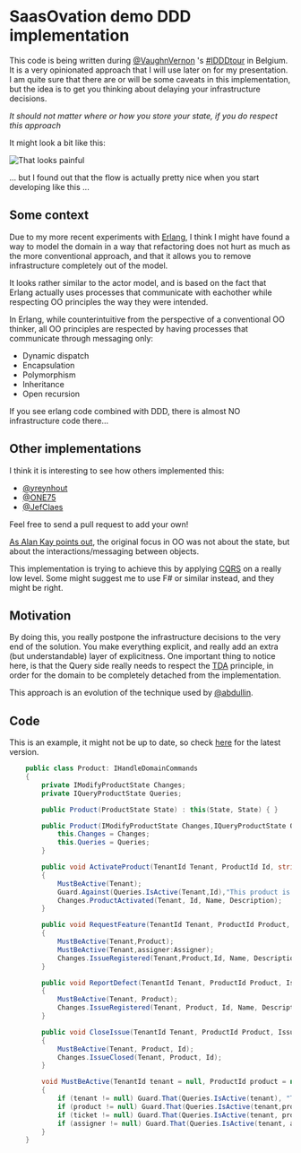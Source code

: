 # SaasOvation demo DDD implementation

This code is being written during [@VaughnVernon](http://vaughnvernon.co/) 's [#IDDDtour](http://idddtour.com/) in Belgium. It is a very opinionated approach that I will use later on for my presentation. I am quite sure that there are or will be some caveats in this implementation, but the idea is to get you thinking about delaying your infrastructure decisions.

*It should not matter where or how you store your state, if you do respect this approach*

It might look a bit like this:

![That looks painful](http://lh6.ggpht.com/_2VEaTPMR9yw/So8uWIZSPFI/AAAAAAAAAVo/PhxXTpF7bD8/basketball_fail%5B2%5D.jpg?imgmax=800)

... but I found out that the flow is actually pretty nice when you start developing like this ...

## Some context

Due to my more recent experiments with [Erlang](http://www.erlang.org/), I think I might have found a way to model the domain in a way that refactoring does not hurt as much as the more conventional approach, and that it allows you to remove infrastructure completely out of the model.

It looks rather similar to the actor model, and is based on the fact that Erlang actually uses processes that communicate with eachother while respecting OO principles the way they were intended.

In Erlang, while counterintuitive from the perspective of a conventional OO thinker, all OO principles are respected by having processes that communicate through messaging only:

- Dynamic dispatch
- Encapsulation 
- Polymorphism 
- Inheritance
- Open recursion
 
If you see erlang code combined with DDD, there is almost NO infrastructure code there...

## Other implementations

I think it is interesting to see how others implemented this:

- [@yreynhout](https://github.com/yreynhout/IssueTracking)
- [@ONE75](https://github.com/ONE75/IDDD)
- [@JefClaes](https://github.com/JefClaes/iddd-labs)

Feel free to send a pull request to add your own!

[As Alan Kay points out](http://lists.squeakfoundation.org/pipermail/squeak-dev/1998-October/017019.html), the original focus in OO was not about the state, but about the interactions/messaging between objects.

This implementation is trying to achieve this by applying [CQRS](http://martinfowler.com/bliki/CQRS.html) on a really low level. Some might suggest me to use F# or similar instead, and they might be right.

## Motivation

By doing this, you really postpone the infrastructure decisions to the very end of the solution.
You make everything explicit, and really add an extra (but understandable) layer of explicitness.
One important thing to notice here, is that the Query side really needs to respect the [TDA](http://pragprog.com/articles/tell-dont-ask) principle, in order 
for the domain to be completely detached from the implementation.

This approach is an evolution of the technique used by [@abdullin](https://github.com/Lokad/lokad-iddd-sample/blob/master/Sample/Domain/CustomerAggregate/Customer.cs).

## Code

This is an example, it might not be up to date, so check [here](https://github.com/ToJans/SaasOvation/blob/master/SaasOvation.IssueTrack.Domain/Model/Product.cs) for the latest version.

```c#
    public class Product: IHandleDomainCommands
    {
        private IModifyProductState Changes;
        private IQueryProductState Queries;

        public Product(ProductState State) : this(State, State) { }

        public Product(IModifyProductState Changes,IQueryProductState Queries) {
            this.Changes = Changes;
            this.Queries = Queries;
        }

        public void ActivateProduct(TenantId Tenant, ProductId Id, string Name, string Description)
        {
            MustBeActive(Tenant);
            Guard.Against(Queries.IsActive(Tenant,Id),"This product is already active.");
            Changes.ProductActivated(Tenant, Id, Name, Description);
        }

        public void RequestFeature(TenantId Tenant, ProductId Product, IssueId Id, string Name, string Description,IssueAssignerId Assigner)
        {
            MustBeActive(Tenant,Product);
            MustBeActive(Tenant,assigner:Assigner);
            Changes.IssueRegistered(Tenant,Product,Id, Name, Description,IssueType.Feature,Assigner);
        }

        public void ReportDefect(TenantId Tenant, ProductId Product, IssueId Id, string Name, string Description,IssueAssignerId Assigner)
        {
            MustBeActive(Tenant, Product);
            Changes.IssueRegistered(Tenant, Product, Id, Name, Description,IssueType.Defect,Assigner);
        }

        public void CloseIssue(TenantId Tenant, ProductId Product, IssueId Id)
        {
            MustBeActive(Tenant, Product, Id);
            Changes.IssueClosed(Tenant, Product, Id);
        }

        void MustBeActive(TenantId tenant = null, ProductId product = null, IssueId ticket = null,IssueAssignerId assigner=null)
        {
            if (tenant != null) Guard.That(Queries.IsActive(tenant), "This is an inactive tenant");
            if (product != null) Guard.That(Queries.IsActive(tenant,product), "This is an inactive product");
            if (ticket != null) Guard.That(Queries.IsActive(tenant, product, ticket), "This is an inactive ticket");
            if (assigner != null) Guard.That(Queries.IsActive(tenant, assigner), "This is an inactive assigner");
        }
    }
```
